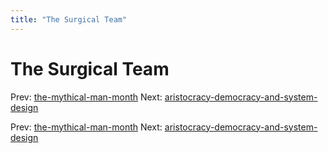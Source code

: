 ```yaml
---
title: "The Surgical Team"
---
```


# The Surgical Team

Prev: [the-mythical-man-month](the-mythical-man-month.md)
Next: [aristocracy-democracy-and-system-design](aristocracy-democracy-and-system-design.md)

Prev: [the-mythical-man-month](the-mythical-man-month.md)
Next: [aristocracy-democracy-and-system-design](aristocracy-democracy-and-system-design.md)
